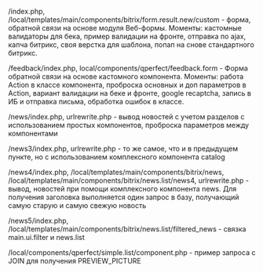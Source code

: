 /index.php, /local/templates/main/components/bitrix/form.result.new/custom - форма, обратной связи на основе модуля Веб-формы. Моменты: кастомные валидаторы для бека, пример валидации на фронте, отправка по ajax, капча битрикс, своя верстка для шаблона, попап на снове стандартного битрикс.

/feedback/index.php, local/components/qperfect/feedback.form - Форма обратной связи на основе кастомного компонента. Моменты: работа Action в классе компонента, проброска основных и доп параметров в Action, вариант валидации на беке и фронте, google recaptcha, запись в ИБ и отправка письма, обработка ошибок в классе.

/news/index.php, urlrewrite.php - вывод новостей с учетом разделов с использованием простых компонентов, проброска параметров между компонентами

/news3/index.php, urlrewrite.php - то же самое, что и в предыдущем пункте, но с использованием комплексного компонента catalog

/news4/index.php, /local/templates/main/components/bitrix/news, /local/templates/main/components/bitrix/news.list/news4, urlrewrite.php - вывод, новостей при помощи комплексного компонента news. Для получения заголовка выполняется один запрос в базу, получающий самую старую и самую свежую новость

/news5/index.php, /local/templates/main/components/bitrix/news.list/filtered_news - связка main.ui.filter и news.list

/local/components/qperfect/simple.list/component.php - пример запроса с JOIN для получения PREVIEW_PICTURE
